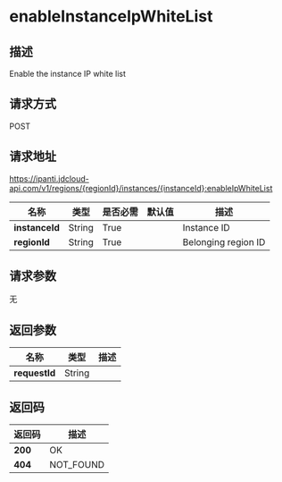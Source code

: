 # enableInstanceIpWhiteList


## 描述
Enable the instance IP white list

## 请求方式
POST

## 请求地址
https://ipanti.jdcloud-api.com/v1/regions/{regionId}/instances/{instanceId}:enableIpWhiteList

|名称|类型|是否必需|默认值|描述|
|---|---|---|---|---|
|**instanceId**|String|True||Instance ID|
|**regionId**|String|True||Belonging region ID|

## 请求参数
无


## 返回参数
|名称|类型|描述|
|---|---|---|
|**requestId**|String||



## 返回码
|返回码|描述|
|---|---|
|**200**|OK|
|**404**|NOT_FOUND|
